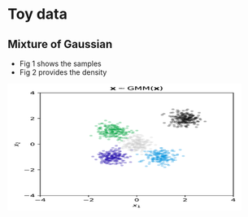 # Toy data

## Mixture of Gaussian
- Fig 1 shows the samples
- Fig 2 provides the density

<img src="results/gmm_samples.png" data-canonical-src="results/gmm_samples.png" width="460" height="250" width="250" />
